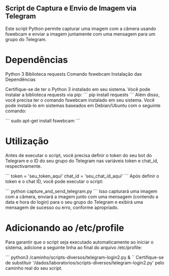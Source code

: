 ## Script de Captura e Envio de Imagem via Telegram

Este script Python permite capturar uma imagem com a câmera usando fswebcam e enviar a imagem juntamente com uma mensagem para um grupo do Telegram.

# Dependências

Python 3
Biblioteca requests
Comando fswebcam
Instalação das Dependências

Certifique-se de ter o Python 3 instalado em seu sistema. Você pode instalar a biblioteca requests via pip:
´´´
pip install requests
´´´
Além disso, você precisa ter o comando fswebcam instalado em seu sistema. Você pode instalá-lo em sistemas baseados em Debian/Ubuntu com o seguinte comando:

´´´
sudo apt-get install fswebcam
´´´
# Utilização

Antes de executar o script, você precisa definir o token do seu bot do Telegram e o ID do seu grupo do Telegram nas variáveis token e chat_id, respectivamente.

´´´
token = 'seu_token_aqui'
chat_id = 'seu_chat_id_aqui'
´´´
Após definir o token e o chat ID, você pode executar o script:

´´´
python capture_and_send_telegram.py
´´´
Isso capturará uma imagem com a câmera, enviará a imagem junto com uma mensagem (contendo a data e hora do login) para o seu grupo do Telegram e exibirá uma mensagem de sucesso ou erro, conforme apropriado.

# Adicionando ao /etc/profile
Para garantir que o script seja executado automaticamente ao iniciar o sistema, adicione a seguinte linha ao final do arquivo /etc/profile:

´´´
python3 /caminho/scripts-diversos/telegram-login2.py &
´´
Certifique-se de substituir '/dados/laboratorios/scripts-diversos/telegram-login2.py' pelo caminho real do seu script.
